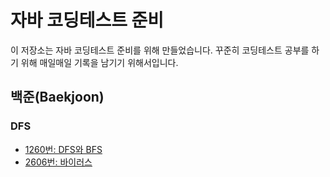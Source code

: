 # 자바 코딩테스트 준비

이 저장소는 자바 코딩테스트 준비를 위해 만들었습니다. 꾸준히 코딩테스트 공부를 하기 위해 매일매일 기록을 남기기 위해서입니다.

## 백준(Baekjoon)

### DFS

- [1260번: DFS와 BFS](./src/algorithm/dfs/code/dfs1.md) 
- [2606번: 바이러스](./src/algorithm/dfs/code/dfs2.md)